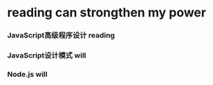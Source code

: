 # reading can strongthen my power
### JavaScript高级程序设计     		reading
### JavaScript设计模式            		will
### Node.js                 	will